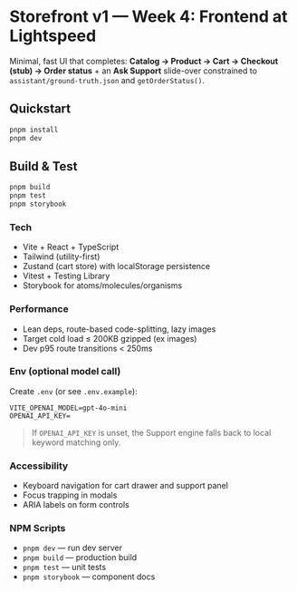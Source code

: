 # Storefront v1 — Week 4: Frontend at Lightspeed

Minimal, fast UI that completes: **Catalog → Product → Cart → Checkout (stub) → Order status** + an **Ask Support** slide-over constrained to `assistant/ground-truth.json` and `getOrderStatus()`.

## Quickstart

```bash
pnpm install
pnpm dev
```

## Build & Test

```bash
pnpm build
pnpm test
pnpm storybook
```

### Tech
- Vite + React + TypeScript
- Tailwind (utility-first)
- Zustand (cart store) with localStorage persistence
- Vitest + Testing Library
- Storybook for atoms/molecules/organisms

### Performance
- Lean deps, route-based code-splitting, lazy images
- Target cold load ≤ 200KB gzipped (ex images)
- Dev p95 route transitions < 250ms

### Env (optional model call)
Create `.env` (or see `.env.example`):
```
VITE_OPENAI_MODEL=gpt-4o-mini
OPENAI_API_KEY=
```

> If `OPENAI_API_KEY` is unset, the Support engine falls back to local keyword matching only.

### Accessibility
- Keyboard navigation for cart drawer and support panel
- Focus trapping in modals
- ARIA labels on form controls

### NPM Scripts
- `pnpm dev` — run dev server
- `pnpm build` — production build
- `pnpm test` — unit tests
- `pnpm storybook` — component docs

